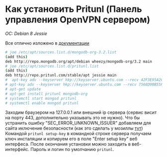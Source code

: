 # Как установить Pritunl (Панель управления OpenVPN сервером)
*OC: Debian 8 Jessie*

Все отлично изложено в [документации](https://docs.pritunl.com/v1/docs/installation)

```bash
# joe /etc/apt/sources.list.d/mongodb-org-3.2.list
(add this)
deb http://repo.mongodb.org/apt/debian wheezy/mongodb-org/3.2 main
# joe /etc/apt/sources.list.d/pritunl.list
(add this)
deb http://repo.pritunl.com/stable/apt jessie main
#  apt-key adv --keyserver hkp://keyserver.ubuntu.com --recv 42F3E95A2C4F08279C4960ADD68FA50FEA312927
# apt-key adv --keyserver hkp://keyserver.ubuntu.com --recv 7568D9BB55FF9E5287D586017AE645C0CF8E292A
# apt-get update
# apt-get install pritunl mongodb-org
# systemctl start mongod pritunl
# systemctl enable mongod pritunl
```
Заходим браузером на 127.0.0.1 или внешний ip сервера (сервис висит на порту 443, дополнительно указывать это не нужно). Что бы устранить ошибку "SEC_ERROR_UNKNOWN_ISSUER" добавляем для сайта иключение безопасности (как это сделать у мозиллы [тут](https://support.mozilla.org/ru/kb/kak-ustranit-oshibku-s-kodom-sec_error_unknown_iss))
Командой `pritunl setup-key` в командной строке сервера получаем ключ инсталяции и копируем его в поле "Enter setup key" веб интерфеса. После окончания установки можно заходить в веб-интерфейс. Пароль и логин по умолчанию `pritunl`.